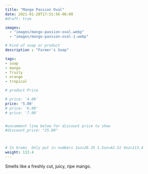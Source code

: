 ```yaml
---
title: "Mango Passion Oval"
date: 2021-01-28T17:51:56-06:00
#draft: true

images: 
  - "images/mango-passion-oval.webp"
  - "images/mango-passion-oval-1.webp"

# Kind of soap or product
description : "Farmer's Soap"

tags:
- soap
- mango
- fruity
- orange
- tropical

# product Price

# price: '4.00'
price: '5.00'
# price: '6.00'
# price: '7.00'


#uncomment line below for discount price to show
#discount_price: "25.00"



# In Grams  Only put in numbers 1oz=28.35 1.5oz=42.52 4oz=113.4
weight: 113.4
---
```


Smells like a freshly cut, juicy, ripe mango.



